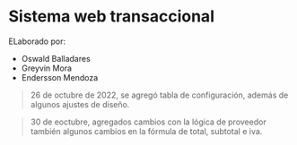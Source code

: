 # Sistema web transaccional
ELaborado por:

 - Oswald Balladares
 - Greyvin Mora
 - Endersson Mendoza

> 26 de octubre de 2022, se agregó tabla de configuración, además de
> algunos ajustes de diseño.

> 30 de eoctubre, agregados cambios con la lógica de proveedor
> también algunos cambios en la fórmula de total, subtotal e iva.